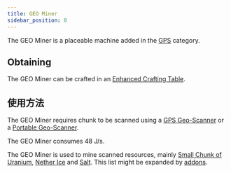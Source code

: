 ```yaml
---
title: GEO Miner
sidebar_position: 8
---
```


The GEO Miner is a placeable machine added in the [GPS](GPS) category.

## Obtaining

The GEO Miner can be crafted in an [Enhanced Crafting Table](Enhanced-Crafting-Table).

## 使用方法

The GEO Miner requires chunk to be scanned using a [GPS Geo-Scanner](GPS-Geo-Scanner) or a [Portable Geo-Scanner](Portable-Geo-Scanner).

The GEO Miner consumes 48 J/s.

The GEO Miner is used to mine scanned resources, mainly [Small Chunk of Uranium](Uranium), [Nether Ice](Nether-Ice) and [Salt](Miscellaneous-Items). This list might be expanded by [addons](Addons).
